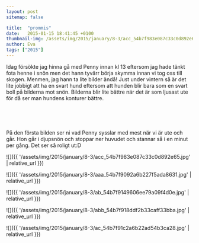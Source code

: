 ```yaml
---
layout: post
sitemap: false

title:  "prommis"
date:   2015-01-15 18:41:45 +0100
thumbnail-img: /assets/img/2015/january/8-3/acc_54b7f983e087c33c0d892e65.jpg
author: Eva
tags: ["2015"]
---
```


Idag försökte jag hinna gå med Penny innan kl 13 eftersom jag hade tänkt fota henne i snön men det hann tyvärr börja skymma innan vi tog oss till skogen. Menmen, jag hann ta lite bilder ändå! Just under vintern så är det lite jobbigt att ha en svart hund eftersom att hunden blir bara som en svart boll på bilderna mot snön. Bilderna blir lite bättre när det är som ljusast ute för då ser man hundens konturer bättre. 




 




 




På den första bilden ser ni vad Penny sysslar med mest när vi är ute och går. Hon går i djupsnön och stoppar ner huvudet och stannar så i en minut per gång. Det ser så roligt ut:D

![]({{ '/assets/img/2015/january/8-3/acc_54b7f983e087c33c0d892e65.jpg'  | relative_url }})

![]({{ '/assets/img/2015/january/8-3/aaa_54b7f9092a6b227f5ada8631.jpg'  | relative_url }})

![]({{ '/assets/img/2015/january/8-3/ab_54b7f9149606ee79a09f4d0e.jpg'  | relative_url }})

![]({{ '/assets/img/2015/january/8-3/abb_54b7f918ddf2b33caff33bba.jpg'  | relative_url }})

![]({{ '/assets/img/2015/january/8-3/ac_54b7f91c2a6b22ad54b3ca28.jpg'  | relative_url }})

